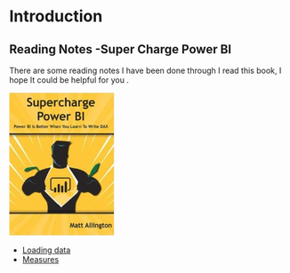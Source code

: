 # Introduction

## Reading Notes -Super Charge Power BI

There are some reading notes I have been done through I read this book, I hope It could be helpful for you .

![](.gitbook/assets/image%20%2818%29.png)

* [Loading data ](https://ladywinter.gitbook.io/superchargepowerbi/loading-data)
* [Measures](https://ladywinter.gitbook.io/superchargepowerbi/measures)









